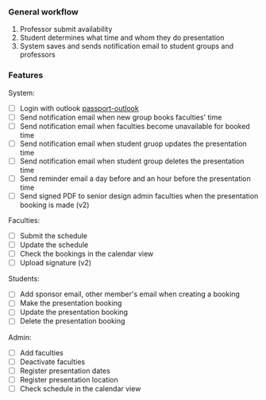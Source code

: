 ### General workflow

1. Professor submit availability
2. Student determines what time and whom they do presentation
3. System saves and sends notification email to student groups and professors

### Features

System: 

- [ ] Login with outlook [passport-outlook](https://www.npmjs.com/package/passport-outlook)
- [ ] Send notification email when new group books faculties' time
- [ ] Send notification email when faculties become unavailable for booked time
- [ ] Send notification email when student gruop updates the presentation time
- [ ] Send notification email when student group deletes the presentation time
- [ ] Send reminder email a day before and an hour before the presentation time
- [ ] Send signed PDF to senior design admin faculties when the presentation booking is made (v2)

Faculties:

- [ ] Submit the schedule
- [ ] Update the schedule
- [ ] Check the bookings in the calendar view
- [ ] Upload signature (v2)

Students:

- [ ] Add sponsor email, other member's email when creating a booking
- [ ] Make the presentation booking
- [ ] Update the presentation booking
- [ ] Delete the presentation booking

Admin:

- [ ] Add faculties
- [ ] Deactivate faculties
- [ ] Register presentation dates
- [ ] Register presentation location
- [ ] Check schedule in the calendar view